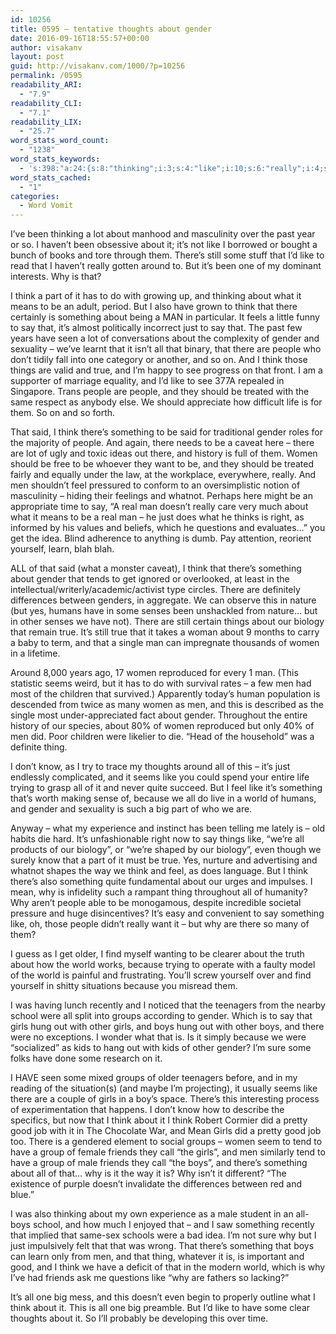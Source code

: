 ```yaml
---
id: 10256
title: 0595 – tentative thoughts about gender
date: 2016-09-16T18:55:57+00:00
author: visakanv
layout: post
guid: http://visakanv.com/1000/?p=10256
permalink: /0595
readability_ARI:
  - "7.9"
readability_CLI:
  - "7.1"
readability_LIX:
  - "25.7"
word_stats_word_count:
  - "1238"
word_stats_keywords:
  - 's:398:"a:24:{s:8:"thinking";i:3;s:4:"like";i:10;s:6:"really";i:4;s:5:"think";i:11;s:4:"part";i:3;s:4:"just";i:4;s:6:"gender";i:7;s:6:"people";i:6;s:6:"things";i:3;s:4:"true";i:4;s:4:"said";i:3;s:5:"women";i:6;s:4:"feel";i:3;s:7:"biology";i:3;s:5:"seems";i:3;s:5:"thing";i:3;s:4:"know";i:3;s:7:"because";i:4;s:5:"world";i:4;s:6:"groups";i:3;s:5:"girls";i:5;s:4:"boys";i:5;s:4:"good";i:3;s:7:"friends";i:3;}";'
word_stats_cached:
  - "1"
categories:
  - Word Vomit
---
```

I’ve been thinking a lot about manhood and masculinity over the past year or so. I haven’t been obsessive about it; it’s not like I borrowed or bought a bunch of books and tore through them. There’s still some stuff that I’d like to read that I haven’t really gotten around to. But it’s been one of my dominant interests. Why is that?

I think a part of it has to do with growing up, and thinking about what it means to be an adult, period. But I also have grown to think that there certainly is something about being a MAN in particular. It feels a little funny to say that, it’s almost politically incorrect just to say that. The past few years have seen a lot of conversations about the complexity of gender and sexuality – we’ve learnt that it isn’t all that binary, that there are people who don’t tidily fall into one category or another, and so on. And I think those things are valid and true, and I’m happy to see progress on that front. I am a supporter of marriage equality, and I’d like to see 377A repealed in Singapore. Trans people are people, and they should be treated with the same respect as anybody else. We should appreciate how difficult life is for them. So on and so forth.

That said, I think there’s something to be said for traditional gender roles for the majority of people. And again, there needs to be a caveat here – there are lot of ugly and toxic ideas out there, and history is full of them. Women should be free to be whoever they want to be, and they should be treated fairly and equally under the law, at the workplace, everywhere, really. And men shouldn’t feel pressured to conform to an oversimplistic notion of masculinity – hiding their feelings and whatnot. Perhaps here might be an appropriate time to say, “A real man doesn’t really care very much about what it means to be a real man – he just does what he thinks is right, as informed by his values and beliefs, which he questions and evaluates…” you get the idea. Blind adherence to anything is dumb. Pay attention, reorient yourself, learn, blah blah.

ALL of that said (what a monster caveat), I think that there’s something about gender that tends to get ignored or overlooked, at least in the intellectual/writerly/academic/activist type circles. There are definitely differences between genders, in aggregate. We can observe this in nature (but yes, humans have in some senses been unshackled from nature… but in other senses we have not). There are still certain things about our biology that remain true. It’s still true that it takes a woman about 9 months to carry a baby to term, and that a single man can impregnate thousands of women in a lifetime.

Around 8,000 years ago, 17 women reproduced for every 1 man. (This statistic seems weird, but it has to do with survival rates – a few men had most of the children that survived.) Apparently today’s human population is descended from twice as many women as men, and this is described as the single most under-appreciated fact about gender. Throughout the entire history of our species, about 80% of women reproduced but only 40% of men did. Poor children were likelier to die. “Head of the household” was a definite thing.

I don’t know, as I try to trace my thoughts around all of this – it’s just endlessly complicated, and it seems like you could spend your entire life trying to grasp all of it and never quite succeed. But I feel like it’s something that’s worth making sense of, because we all do live in a world of humans, and gender and sexuality is such a big part of who we are.

Anyway – what my experience and instinct has been telling me lately is – old habits die hard. It’s unfashionable right now to say things like, “we’re all products of our biology”, or “we’re shaped by our biology”, even though we surely know that a part of it must be true. Yes, nurture and advertising and whatnot shapes the way we think and feel, as does language. But I think there’s also something quite fundamental about our urges and impulses. I mean, why is infidelity such a rampant thing throughout all of humanity? Why aren’t people able to be monogamous, despite incredible societal pressure and huge disincentives? It’s easy and convenient to say something like, oh, those people didn’t really want it – but why are there so many of them?

I guess as I get older, I find myself wanting to be clearer about the truth about how the world works, because trying to operate with a faulty model of the world is painful and frustrating. You’ll screw yourself over and find yourself in shitty situations because you misread them.

I was having lunch recently and I noticed that the teenagers from the nearby school were all split into groups according to gender. Which is to say that girls hung out with other girls, and boys hung out with other boys, and there were no exceptions. I wonder what that is. Is it simply because we were “socialized” as kids to hang out with kids of other gender? I’m sure some folks have done some research on it.

I HAVE seen some mixed groups of older teenagers before, and in my reading of the situation(s) (and maybe I’m projecting), it usually seems like there are a couple of girls in a boy’s space. There’s this interesting process of experimentation that happens. I don’t know how to describe the specifics, but now that I think about it I think Robert Cormier did a pretty good job with it in The Chocolate War, and Mean Girls did a pretty good job too. There is a gendered element to social groups – women seem to tend to have a group of female friends they call “the girls”, and men similarly tend to have a group of male friends they call “the boys”, and there’s something about all of that… why is it the way it is? Why isn’t it different? &#8220;The existence of purple doesn&#8217;t invalidate the differences between red and blue.&#8221;

I was also thinking about my own experience as a male student in an all-boys school, and how much I enjoyed that – and I saw something recently that implied that same-sex schools were a bad idea. I’m not sure why but I just impulsively felt that that was wrong. That there’s something that boys can learn only from men, and that thing, whatever it is, is important and good, and I think we have a deficit of that in the modern world, which is why I’ve had friends ask me questions like “why are fathers so lacking?&#8221;

It’s all one big mess, and this doesn’t even begin to properly outline what I think about it. This is all one big preamble. But I’d like to have some clear thoughts about it. So I’ll probably be developing this over time.